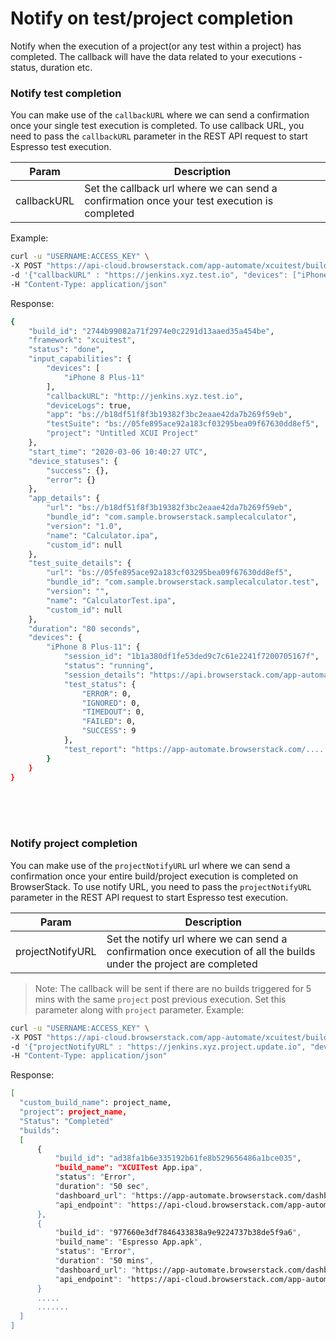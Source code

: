 # Notify on test/project completion

Notify when the execution of a project(or any test within a project) has completed. The callback will have the data related to your executions - status, duration etc. 

### Notify test completion
You can make use of the `callbackURL` where we can send a confirmation once your single test execution is completed. To use callback URL, you need to pass the `callbackURL` parameter in the REST API request to start Espresso test execution.

| Param       | Description                                                                                 	|
|-------------|---------------------------------------------------------------------------------------------	|
| callbackURL | Set the callback url where we can send a confirmation once your test execution is completed 	|

Example:
```bash
curl -u "USERNAME:ACCESS_KEY" \
-X POST "https://api-cloud.browserstack.com/app-automate/xcuitest/build" \
-d '{"callbackURL" : "https://jenkins.xyz.test.io", "devices": ["iPhone 8 Plus-11"], "app": "bs://rt5874f21852ba57957a3fdc33f47514288c4ba4", "testSuite": "bs://e994db8333e32a5863938666c3c3491e778352ff"}' \
-H "Content-Type: application/json" 
```
Response:
```bash
{
    "build_id": "2744b99082a71f2974e0c2291d13aaed35a454be",
    "framework": "xcuitest",
    "status": "done",
    "input_capabilities": {
        "devices": [
            "iPhone 8 Plus-11"
        ],
        "callbackURL": "http://jenkins.xyz.test.io",
        "deviceLogs": true,
        "app": "bs://b18df51f8f3b19382f3bc2eaae42da7b269f59eb",
        "testSuite": "bs://05fe895ace92a183cf03295bea09f67630dd8ef5",
        "project": "Untitled XCUI Project"
    },
    "start_time": "2020-03-06 10:40:27 UTC",
    "device_statuses": {
        "success": {},
        "error": {}
    },
    "app_details": {
        "url": "bs://b18df51f8f3b19382f3bc2eaae42da7b269f59eb",
        "bundle_id": "com.sample.browserstack.samplecalculator",
        "version": "1.0",
        "name": "Calculator.ipa",
        "custom_id": null
    },
    "test_suite_details": {
        "url": "bs://05fe895ace92a183cf03295bea09f67630dd8ef5",
        "bundle_id": "com.sample.browserstack.samplecalculator.test",
        "version": "",
        "name": "CalculatorTest.ipa",
        "custom_id": null
    },
    "duration": "80 seconds",
    "devices": {
        "iPhone 8 Plus-11": {
            "session_id": "1b1a380df1fe53ded9c7c61e2241f7200705167f",
            "status": "running",
            "session_details": "https://api.browserstack.com/app-automate/espresso/builds/..../sessions/....",
            "test_status": {
                "ERROR": 0,
                "IGNORED": 0,
                "TIMEDOUT": 0,
                "FAILED": 0,
                "SUCCESS": 9
            },
            "test_report": "https://app-automate.browserstack.com/......"
        }
    }
}
```
<br>
<br>
<br>

### Notify project completion
You can make use of the `projectNotifyURL` url where we can send a confirmation once your entire build/project execution is completed on BrowserStack. To use notify URL, you need to pass the `projectNotifyURL` parameter in the REST API request to start Espresso test execution.

| Param            | Description                                                                                 	|
|------------------|---------------------------------------------------------------------------------------------	|
| projectNotifyURL |  Set the notify url where we can send a confirmation once execution of all the builds under the project are completed|

>Note: The callback will be sent if there are no builds triggered for 5 mins with the same `project` post previous execution. Set this parameter along with `project` parameter.
Example:
```bash
curl -u "USERNAME:ACCESS_KEY" \
-X POST "https://api-cloud.browserstack.com/app-automate/xcuitest/build" \
-d '{"projectNotifyURL" : "https://jenkins.xyz.project.update.io", "devices": ["Samsung Galaxy S8-7.0"], "app": "bs://f7c874f21852ba57957a3fdc33f47514288c4ba4", "testSuite": "bs://e994db8333e32a5863938666c3c3491e778352ff"}' \
-H "Content-Type: application/json" 
```


Response:
```bash
[
  "custom_build_name": project_name,
  "project": project_name,
  "Status": "Completed"
  "builds": 
  [
      {
          "build_id": "ad38fa1b6e335192b61fe8b529656486a1bce035",
          "build_name": "XCUITest App.ipa",
          "status": "Error",
          "duration": "50 sec",
          "dashboard_url": "https://app-automate.browserstack.com/dashboard/v2/builds/ad38fa1b6e335192b61fe8b529656486a1bce035",
          "api_endpoint": "https://api-cloud.browserstack.com/app-automate/xcuitest/builds/ad38fa1b6e335192b61fe8b529656486a1bce035"    
      },
      {
          "build_id": "977660e3df7846433838a9e9224737b38de5f9a6",
          "build_name": "Espresso App.apk",
          "status": "Error",
          "duration": "50 mins",
          "dashboard_url": "https://app-automate.browserstack.com/dashboard/v2/builds/977660e3df7846433838a9e9224737b38de5f9a6",
          "api_endpoint": "https://api-cloud.browserstack.com/app-automate/xcuitest/builds/977660e3df7846433838a9e9224737b38de5f9a6"    
      }
      .....
      .......
  ]
]
```
